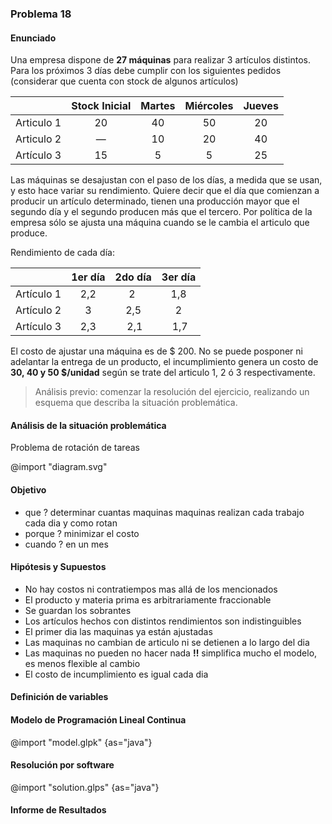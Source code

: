 ### Problema 18

#### Enunciado

Una empresa dispone de **27 máquinas** para realizar 3 artículos distintos.
Para los próximos 3 días debe cumplir con los siguientes pedidos (considerar que cuenta con stock de algunos artículos)

|            | Stock Inicial | Martes | Miércoles | Jueves |
| ---------- | :-----------: | :----: | :-------: | :----: |
| Articulo 1 |      20       |   40   |    50     |   20   |
| Articulo 2 |       —       |   10   |    20     |   40   |
| Artículo 3 |      15       |   5    |     5     |   25   |

Las máquinas se desajustan con el paso de los días, a medida que se usan, y esto hace variar su rendimiento.
Quiere decir que el día que comienzan a producir un artículo determinado, tienen una producción mayor que el segundo día y el segundo producen más que el tercero.
Por política de la empresa sólo se ajusta una máquina cuando se le cambia el articulo que produce.

Rendimiento de cada día:

|            | 1er día | 2do día | 3er día |
| ---------- | :-----: | :-----: | :-----: |
| Artículo 1 |   2,2   |   2     |   1,8   |
| Artículo 2 |    3    |   2,5   |    2    |
| Artículo 3 |   2,3   |   2,1   |   1,7   |

El costo de ajustar una máquina es de $ 200.
No se puede posponer ni adelantar la entrega de un producto,
el incumplimiento genera un costo de **30, 40 y 50 \$/unidad** según se trate del articulo 1, 2 ó 3 respectivamente.

> Análisis previo: comenzar la resolución del ejercicio, realizando un esquema que describa la situación problemática.

#### Análisis de la situación problemática

Problema de rotación de tareas

@import "diagram.svg"

#### Objetivo

- que ? determinar cuantas maquinas maquinas realizan cada trabajo cada dia y como rotan
- porque ? minimizar el costo
- cuando ? en un mes

#### Hipótesis y Supuestos

- No hay costos ni contratiempos mas allá de los mencionados
- El producto y materia prima es arbitrariamente fraccionable
- Se guardan los sobrantes
- Los artículos hechos con distintos rendimientos son indistinguibles
- El primer dia las maquinas ya están ajustadas
- Las maquinas no cambian de articulo ni se detienen a lo largo del dia
- Las maquinas no pueden no hacer nada **!!** simplifica mucho el modelo, es menos flexible al cambio
- El costo de incumplimiento es igual cada dia

#### Definición de variables

#### Modelo de Programación Lineal Continua

@import "model.glpk" {as="java"}

#### Resolución por software

@import "solution.glps" {as="java"}

#### Informe de Resultados
